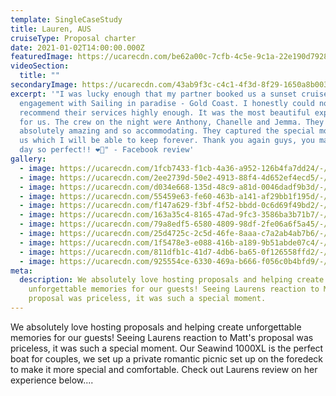 ```yaml
---
template: SingleCaseStudy
title: Lauren, AUS
cruiseType: Proposal charter
date: 2021-01-02T14:00:00.000Z
featuredImage: https://ucarecdn.com/be62a00c-7cfb-4c5e-9c1a-22e190d79281/-/preview/-/enhance/35/
videoSection:
  title: ""
secondaryImage: https://ucarecdn.com/43ab9f3c-c4c1-4f3d-8f29-1650a8b00325/-/preview/-/enhance/23/
excerpt: '"I was lucky enough that my partner booked us a sunset cruise for our
  engagement with Sailing in paradise - Gold Coast. I honestly could not
  recommend their services highly enough. It was the most beautiful experience
  for us. The crew on the night were Anthony, Chanelle and Jemma. They were
  absolutely amazing and so accommodating. They captured the special moment for
  us which I will be able to keep forever. Thank you again guys, you made our
  day so perfect!! ❤️💍" - Facebook review'
gallery:
  - image: https://ucarecdn.com/1fcb7433-f1cb-4a36-a952-126b4fa7dd24/-/crop/1603x1333/397,0/-/preview/-/enhance/50/
  - image: https://ucarecdn.com/2ee2739d-50e2-4913-88f4-4d652ef4ecd5/-/preview/-/enhance/50/
  - image: https://ucarecdn.com/d034e668-135d-48c9-a81d-0046dadf9b3d/-/preview/-/enhance/29/
  - image: https://ucarecdn.com/55459e63-fe60-463b-a141-af29bb1f195d/-/preview/-/enhance/27/
  - image: https://ucarecdn.com/f147a629-f3bf-4f52-bbdd-0c6d69f49bd2/-/preview/-/enhance/50/
  - image: https://ucarecdn.com/163a35c4-8165-47ad-9fc3-3586ba3b71b7/-/crop/1185x1496/0,59/-/preview/-/enhance/32/
  - image: https://ucarecdn.com/79a8edf5-6580-4809-98df-2fe06a6f5a45/-/preview/-/enhance/38/
  - image: https://ucarecdn.com/25d4725c-2c5d-46fe-8aaa-c7a2ab4ab7b6/-/preview/-/enhance/50/
  - image: https://ucarecdn.com/1f5478e3-e088-416b-a189-9b51abde07c4/-/preview/-/enhance/50/
  - image: https://ucarecdn.com/811dfb1c-41d7-4db6-ba65-0f126558ffd2/-/preview/-/enhance/50/
  - image: https://ucarecdn.com/925554ce-6330-469a-b666-f056c0b4bfd9/-/preview/-/enhance/50/
meta:
  description: We absolutely love hosting proposals and helping create
    unforgettable memories for our guests! Seeing Laurens reaction to Matt's
    proposal was priceless, it was such a special moment.
---
```

We absolutely love hosting proposals and helping create unforgettable memories for our guests! Seeing Laurens reaction to Matt's proposal was priceless, it was such a special moment. Our Seawind 1000XL is the perfect boat for couples, we set up a private romantic picnic set up on the foredeck to make it more special and comfortable. Check out Laurens review on her experience below....